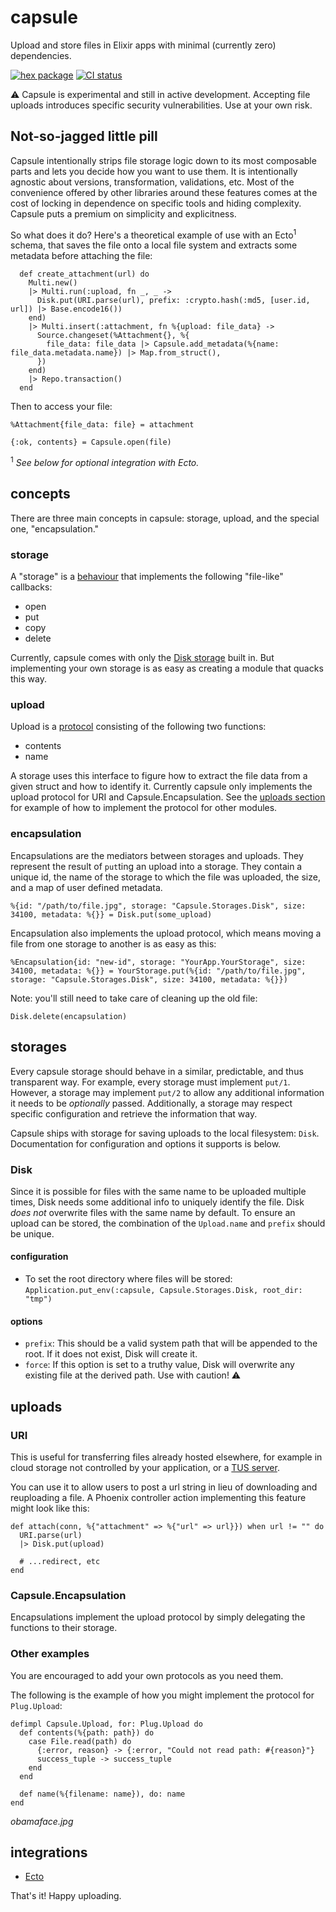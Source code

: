 # capsule

Upload and store files in Elixir apps with minimal (currently zero) dependencies.

[![hex package](https://img.shields.io/hexpm/v/capsule.svg)](https://hex.pm/packages/capsule)
[![CI status](https://github.com/elixir-capsule/capsule/workflows/CI/badge.svg)](https://github.com/elixir-capsule/capsule/actions)

:warning: Capsule is experimental and still in active development. Accepting file uploads introduces specific security vulnerabilities. Use at your own risk.

## Not-so-jagged little pill

Capsule intentionally strips file storage logic down to its most composable parts and lets you decide how you want to use them. It is intentionally agnostic about versions, transformation, validations, etc. Most of the convenience offered by other libraries around these features comes at the cost of locking in dependence on specific tools and hiding complexity. Capsule puts a premium on simplicity and explicitness.

So what does it do? Here's a theoretical example of use with an Ecto<sup>1</sup> schema, that saves the file onto a local file system and extracts some metadata before attaching the file:

```
  def create_attachment(url) do
    Multi.new()
    |> Multi.run(:upload, fn _, _ ->
      Disk.put(URI.parse(url), prefix: :crypto.hash(:md5, [user.id, url]) |> Base.encode16())
    end)
    |> Multi.insert(:attachment, fn %{upload: file_data} ->
      Source.changeset(%Attachment{}, %{
        file_data: file_data |> Capsule.add_metadata(%{name: file_data.metadata.name}) |> Map.from_struct(),
      })
    end)
    |> Repo.transaction()
  end
```

Then to access your file:

```
%Attachment{file_data: file} = attachment

{:ok, contents} = Capsule.open(file)
```

<sup>1</sup> *See below for optional integration with Ecto.*

## concepts

There are three main concepts in capsule: storage, upload, and the special one, "encapsulation."

### storage

A "storage" is a [behaviour](https://elixirschool.com/en/lessons/advanced/behaviours/) that implements the following "file-like" callbacks:

* open
* put
* copy
* delete

Currently, capsule comes with only the [Disk storage](#disk) built in. But implementing your own storage is as easy as creating a module that quacks this way.

### upload

Upload is a [protocol](https://elixir-lang.org/getting-started/protocols.html) consisting of the following two functions:

* contents
* name

A storage uses this interface to figure how to extract the file data from a given struct and how to identify it. Currently capsule only implements the upload protocol for URI and Capsule.Encapsulation. See the [uploads section](#uploads) for example of how to implement the protocol for other modules.

### encapsulation

Encapsulations are the mediators between storages and uploads. They represent the result of `put`ting an upload into a storage. They contain a unique id, the name of the storage to which the file was uploaded, the size, and a map of user defined metadata.

`%{id: "/path/to/file.jpg", storage: "Capsule.Storages.Disk", size: 34100, metadata: %{}} = Disk.put(some_upload)`

Encapsulation also implements the upload protocol, which means moving a file from one storage to another is as easy as this:

`%Encapsulation{id: "new-id", storage: "YourApp.YourStorage", size: 34100, metadata: %{}} = YourStorage.put(%{id: "/path/to/file.jpg", storage: "Capsule.Storages.Disk", size: 34100, metadata: %{}})`

Note: you'll still need to take care of cleaning up the old file:

`Disk.delete(encapsulation)`

## storages

Every capsule storage should behave in a similar, predictable, and thus transparent way. For example, every storage must implement `put/1`. However, a storage may implement `put/2` to allow any additional information it needs to be *optionally* passed. Additionally, a storage may respect specific configuration and retrieve the information that way.

Capsule ships with storage for saving uploads to the local filesystem: `Disk`. Documentation for configuration and options it supports is below.

### Disk

Since it is possible for files with the same name to be uploaded multiple times, Disk needs some additional info to uniquely identify the file. Disk *does not* overwrite files with the same name by default. To ensure an upload can be stored, the combination of the `Upload.name` and `prefix` should be unique.

#### configuration

* To set the root directory where files will be stored: `Application.put_env(:capsule, Capsule.Storages.Disk, root_dir: "tmp")`

#### options

* `prefix`: This should be a valid system path that will be appended to the root. If it does not exist, Disk will create it.
* `force`: If this option is set to a truthy value, Disk will overwrite any existing file at the derived path. Use with caution! :warning:

## uploads

### URI

This is useful for transferring files already hosted elsewhere, for example in cloud storage not controlled by your application, or a [TUS server](https://tus.io/).

You can use it to allow users to post a url string in lieu of downloading and reuploading a file. A Phoenix controller action implementing this feature might look like this:

```
def attach(conn, %{"attachment" => %{"url" => url}}) when url != "" do
  URI.parse(url)
  |> Disk.put(upload)

  # ...redirect, etc
end
```

### Capsule.Encapsulation

Encapsulations implement the upload protocol by simply delegating the functions to their storage.

### Other examples

You are encouraged to add your own protocols as you need them.

The following is the example of how you might implement the protocol for `Plug.Upload`:

```
defimpl Capsule.Upload, for: Plug.Upload do
  def contents(%{path: path}) do
    case File.read(path) do
      {:error, reason} -> {:error, "Could not read path: #{reason}"}
      success_tuple -> success_tuple
    end
  end

  def name(%{filename: name}), do: name
end
```

*obamaface.jpg*

## integrations

* [Ecto](https://github.com/elixir-capsule/capsule_ecto)

That's it! Happy uploading.
